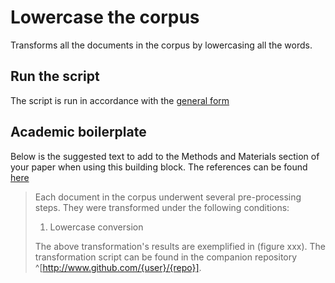 # Lowercase the corpus

Transforms all the documents in the corpus by lowercasing all the words.

## Run the script

The script is run in accordance with the [general form](../README.md#scripts)

## Academic boilerplate

Below is the suggested text to add to the Methods and Materials section of your paper when using this building block.
The references can be found [here](./references.bib)

> Each document in the corpus underwent several pre-processing steps.
> They were transformed under the following conditions:
>
> 1. Lowercase conversion
>
> The above transformation's results are exemplified in (figure xxx).
> The transformation script can be found in the companion repository ^[http://www.github.com/{user}/{repo}].
